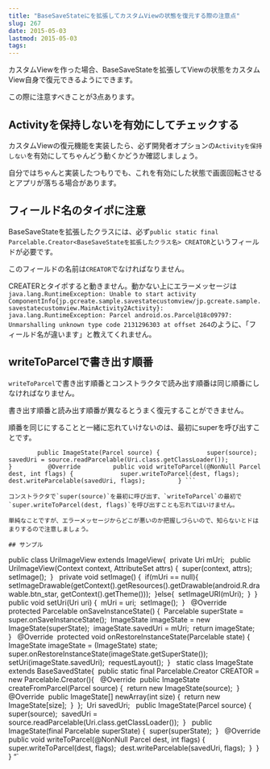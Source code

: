 ```yaml
---
title: "BaseSaveStateにを拡張してカスタムViewの状態を復元する際の注意点"
slug: 267
date: 2015-05-03
lastmod: 2015-05-03
tags: 
---
```


カスタムViewを作った場合、BaseSaveStateを拡張してViewの状態をカスタムView自身で復元できるようにできます。

この際に注意すべきことが3点あります。


## Activityを保持しないを有効にしてチェックする


カスタムViewの復元機能を実装したら、必ず開発者オプションの`Activityを保持しない`を有効にしてちゃんどう動くかどうか確認しましょう。

自分ではちゃんと実装したつもりでも、これを有効にした状態で画面回転させるとアプリが落ちる場合があります。


## フィールド名のタイポに注意


BaseSaveStateを拡張したクラスには、必ず`public static final Parcelable.Creator<BaseSaveStateを拡張したクラス名> CREATOR`というフィールドが必要です。

このフィールドの名前は`CREATOR`でなければなりません。

CREATERとタイポすると動きません。動かない上にエラーメッセージは`java.lang.RuntimeException: Unable to start activity ComponentInfo{jp.gcreate.sample.savestatecustomview/jp.gcreate.sample.savestatecustomview.MainActivity2Activity}: java.lang.RuntimeException: Parcel android.os.Parcel@18c09797: Unmarshalling unknown type code 2131296303 at offset 264`のように、「フィールド名が違います」と教えてくれません。


## writeToParcelで書き出す順番


`writeToParcel`で書き出す順番とコンストラクタで読み出す順番は同じ順番にしなければなりません。

書き出す順番と読み出す順番が異なるとうまく復元することができません。

順番を同じにすることと一緒に忘れていけないのは、最初にsuperを呼び出すことです。


```
        public ImageState(Parcel source) {             super(source);             savedUri = source.readParcelable(Uri.class.getClassLoader());         }          @Override         public void writeToParcel(@NonNull Parcel dest, int flags) {             super.writeToParcel(dest, flags);             dest.writeParcelable(savedUri, flags);         } ```

コンストラクタで`super(source)`を最初に呼び出す、`writeToParcel`の最初で`super.writeToParcel(dest, flags)`を呼び出すことも忘れてはいけません。

単純なことですが、エラーメッセージからどこが悪いのか把握しづらいので、知らないとドはまりするので注意しましょう。

## サンプル

```

public class UriImageView extends ImageView{     private Uri mUri;      public UriImageView(Context context, AttributeSet attrs) {         super(context, attrs);         setImage();     }      private void setImage() {         if(mUri == null){             setImageDrawable(getContext().getResources().getDrawable(android.R.drawable.btn_star, getContext().getTheme()));         }else{             setImageURI(mUri);         }     }      public void setUri(Uri uri) {         mUri = uri;         setImage();     }      @Override     protected Parcelable onSaveInstanceState() {         Parcelable superState = super.onSaveInstanceState();         ImageState imageState = new ImageState(superState);         imageState.savedUri = mUri;         return imageState;     }      @Override     protected void onRestoreInstanceState(Parcelable state) {         ImageState imageState = (ImageState) state;         super.onRestoreInstanceState(imageState.getSuperState());         setUri(imageState.savedUri);         requestLayout();     }      static class ImageState extends BaseSavedState{         public static final Parcelable.Creator<ImageState> CREATOR = new Parcelable.Creator<ImageState>(){              @Override             public ImageState createFromParcel(Parcel source) {                 return new ImageState(source);             }              @Override             public ImageState[] newArray(int size) {                 return new ImageState[size];             }         };         Uri savedUri;          public ImageState(Parcel source) {             super(source);             savedUri = source.readParcelable(Uri.class.getClassLoader());         }          public ImageState(final Parcelable superState) {             super(superState);         }          @Override         public void writeToParcel(@NonNull Parcel dest, int flags) {             super.writeToParcel(dest, flags);             dest.writeParcelable(savedUri, flags);         }     } }
&#8220;`


  